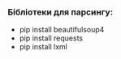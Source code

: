 ### Бібліотеки для парсингу:
- pip install beautifulsoup4
- pip install requests
- pip install lxml

